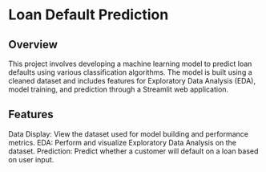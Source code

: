# Loan Default Prediction

## Overview
This project involves developing a machine learning model to predict loan defaults using various classification algorithms. The model is built using a cleaned dataset and includes features for Exploratory Data Analysis (EDA), model training, and prediction through a Streamlit web application.

## Features
Data Display: View the dataset used for model building and performance metrics.
EDA: Perform and visualize Exploratory Data Analysis on the dataset.
Prediction: Predict whether a customer will default on a loan based on user input.
